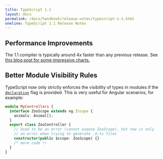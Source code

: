 ```yaml
---
title: TypeScript 1.1
layout: docs
permalink: /docs/handbook/release-notes/typescript-1-1.html
oneline: TypeScript 1.1 Release Notes
---
```


## Performance Improvements

The 1.1 compiler is typically around 4x faster than any previous release. See [this blog post for some impressive charts.](https://web.archive.org/web/20141007020020/http://blogs.msdn.com/b/typescript/archive/2014/10/06/announcing-typescript-1-1-ctp.aspx)

## Better Module Visibility Rules

TypeScript now only strictly enforces the visibility of types in modules if the [`declaration`](/tsconfig#declaration) flag is provided. This is very useful for Angular scenarios, for example:

```ts
module MyControllers {
  interface ZooScope extends ng.IScope {
    animals: Animal[];
  }
  export class ZooController {
    // Used to be an error (cannot expose ZooScope), but now is only
    // an error when trying to generate .d.ts files
    constructor(public $scope: ZooScope) {}
    /* more code */
  }
}
```
